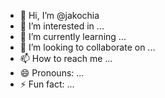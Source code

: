 - 👋 Hi, I’m @jakochia
- 👀 I’m interested in ...
- 🌱 I’m currently learning ...
- 💞️ I’m looking to collaborate on ...
- 📫 How to reach me ...
- 😄 Pronouns: ...
- ⚡ Fun fact: ...

<!---
jakochia/jakochia is a ✨ special ✨ repository because its `README.md` (this file) appears on your GitHub profile.
You can click the Preview link to take a look at your changes.
--->
